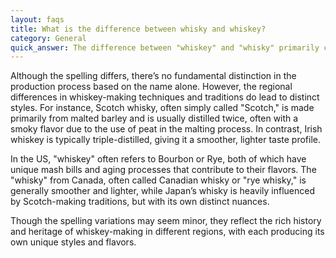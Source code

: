 ```yaml
---
layout: faqs
title: What is the difference between whisky and whiskey?
category: General
quick_answer: The difference between "whiskey" and "whisky" primarily comes down to geographic spelling conventions. In the United States and Ireland, the spirit is typically spelled with an "e" as "whiskey." Meanwhile, in Scotland, Canada, and Japan, it’s spelled without the "e," as "whisky."
---
```


Although the spelling differs, there’s no fundamental distinction in the production process based on the name alone. However, the regional differences in whiskey-making techniques and traditions do lead to distinct styles. For instance, Scotch whisky, often simply called "Scotch," is made primarily from malted barley and is usually distilled twice, often with a smoky flavor due to the use of peat in the malting process. In contrast, Irish whiskey is typically triple-distilled, giving it a smoother, lighter taste profile.

In the US, "whiskey" often refers to Bourbon or Rye, both of which have unique mash bills and aging processes that contribute to their flavors. The "whisky" from Canada, often called Canadian whisky or "rye whisky," is generally smoother and lighter, while Japan’s whisky is heavily influenced by Scotch-making traditions, but with its own distinct nuances.

Though the spelling variations may seem minor, they reflect the rich history and heritage of whiskey-making in different regions, with each producing its own unique styles and flavors.